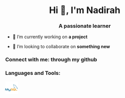 <h1 align="center">Hi 👋, I'm Nadirah</h1>
<h3 align="center">A passionate learner</h3>

- 🔭 I’m currently working on **a project**

- 👯 I’m looking to collaborate on **something new**

<h3 align="left">Connect with me: through my github</h3>
<p align="left">
</p>

<h3 align="left">Languages and Tools:</h3>
<p align="left"> <a href="https://www.mysql.com/" target="_blank" rel="noreferrer"> <img src="https://raw.githubusercontent.com/devicons/devicon/master/icons/mysql/mysql-original-wordmark.svg" alt="mysql" width="40" height="40"/> </a> </p>

